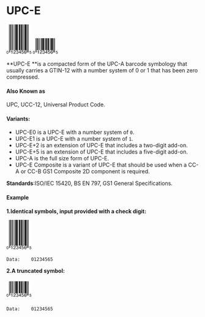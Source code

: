 # UPC-E

![](/assets/upce-1.png)     ![](/assets/upce-2.png)

**UPC-E **is a compacted form of the UPC-A barcode symbology that usually carries a GTIN-12 with a number system of 0 or 1 that has been zero compressed.

#### **Also Known as**

UPC, UCC-12, Universal Product Code.

#### **Variants:**

* UPC-E0 is a UPC-E with a number system of `0`.
* UPC-E1 is a UPC-E with a number system of `1`.
* UPC-E+2 is an extension of UPC-E that includes a two-digit add-on.
* UPC-E+5 is an extension of UPC-E that includes a five-digit add-on.
* UPC-A is the full size form of UPC-E.
* UPC-E Composite is a variant of UPC-E that should be used when a CC-A or CC-B GS1 Composite 2D component is required.

**Standards**:ISO/IEC 15420, BS EN 797, GS1 General Specifications.

#### Example

**1.Identical symbols, input provided with a check digit:**

![](/assets/upce-1.png)

```
Data:    01234565
```

**2.A truncated symbol:**

#### ![](/assets/upce-2.png)

```
Data:    01234565
```



